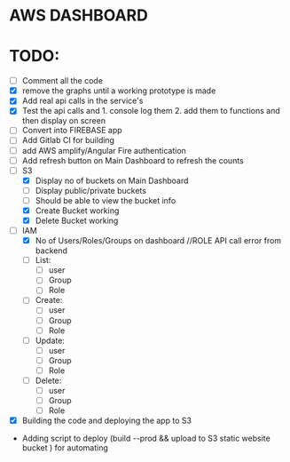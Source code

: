 # AWS DASHBOARD


# TODO:
- [ ] Comment all the code
- [x] remove the graphs until a working prototype is made
- [x] Add real api calls in the service's 
- [x] Test the api calls and 1. console log them  2. add them to functions and then display on screen
- [ ] Convert into FIREBASE app
- [ ] Add Gitlab CI for building
- [ ] add AWS amplify/Angular Fire authentication
- [ ] Add refresh button on Main Dashboard to refresh the counts
- [ ] S3
    - [x] Display no of buckets on Main Dashboard
    - [ ] Display public/private buckets
    - [ ] Should be able to view the bucket info
    - [x] Create Bucket working
    - [x] Delete Bucket working
- [ ] IAM
    - [x] No of Users/Roles/Groups on dashboard //ROLE API call error from backend
    - [ ] List:
        - [ ] user
        - [ ] Group
        - [ ] Role
    - [ ] Create:
        - [ ] user
        - [ ] Group
        - [ ] Role
    - [ ] Update:
        - [ ] user
        - [ ] Group
        - [ ] Role
    - [ ] Delete:
        - [ ] user
        - [ ] Group
        - [ ] Role
- [x] Building the code and deploying the app to S3
- Adding script to deploy (build --prod && upload to S3 static website bucket ) for automating